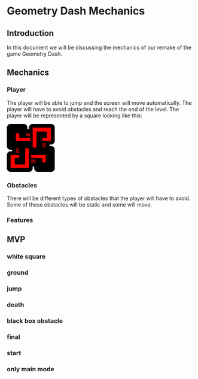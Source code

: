 # Geometry Dash Mechanics

## Introduction

In this document we will be discussing the mechanics of our remake of the game Geometry Dash.

## Mechanics

### Player

The player will be able to jump and the screen will move automatically. The player will have to avoid obstacles and reach the end of the level. The player will be represented by a square looking like this:

![Icon](img/icon.png)

### Obstacles

There will be different types of obstacles that the player will have to avoid. Some of these obstacles will be static and some will move.

### Features 

## MVP

### white square
### ground
### jump 
### death
### black box obstacle
### final
### start
### only main mode